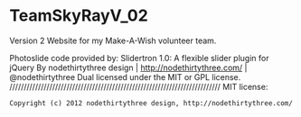 # TeamSkyRayV_02 
Version 2 Website for my Make-A-Wish volunteer team. 
 
Photoslide code provided by: 
Slidertron 1.0: A flexible slider plugin for jQuery
	By nodethirtythree design | http://nodethirtythree.com/ | @nodethirtythree
	Dual licensed under the MIT or GPL license.
	//////////////////////////////////////////////////////////////////////////
	MIT license:

	Copyright (c) 2012 nodethirtythree design, http://nodethirtythree.com/
